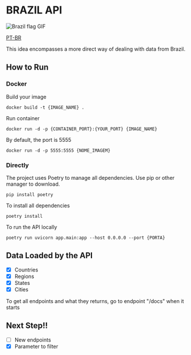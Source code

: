 # BRAZIL API 

![Brazil flag GIF](https://i.giphy.com/media/v1.Y2lkPTc5MGI3NjExa3N1NHRwZDZ1b2k2MnNqdWhwNDB4NHJ3MXQwcGdqbHZvMGp0MGNjciZlcD12MV9pbnRlcm5hbF9naWZfYnlfaWQmY3Q9Zw/bIqdxoOVJ2oak/giphy.gif)

[PT-BR](docs/README-PT-BR.md)

 This idea encompasses a more direct way of dealing with data from Brazil.

## How to Run

### Docker

Build your image

```Shell
docker build -t {IMAGE_NAME} .
```
Run container

```Shell
docker run -d -p {CONTAINER_PORT}:{YOUR_PORT} {IMAGE_NAME}
```

By default, the port is 5555

```Shell
docker run -d -p 5555:5555 {NOME_IMAGEM}
```

### Directly

The project uses Poetry to manage all dependencies. Use pip or other manager to download.

```Shell
pip install poetry
```

To install all dependencies

```Shell
poetry install
```

To run the API locally
```Shell
poetry run uvicorn app.main:app --host 0.0.0.0 --port {PORTA}
```

## Data Loaded by the API

- [X] Countries
- [X] Regions
- [X] States
- [X] Cities
  
To get all endpoints and what they returns, go to endpoint "/docs" when it starts

## Next Step!!

- [ ] New endpoints
- [X] Parameter to filter